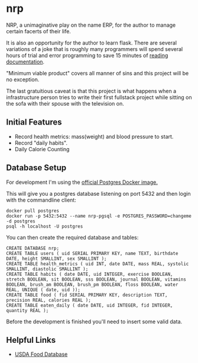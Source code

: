 # nrp
NRP, a unimaginative play on the name ERP, for the author to manage certain facerts of their life.

It is also an opportunity for the author to learn flask. There are several variations of a joke that is roughly many programmers will spend several hours of trial and error programming to save 15 minutes of [reading documentation](https://flask.palletsprojects.com/en/2.2.x/).

"Minimum viable product" covers all manner of sins and this project will be no exception.

The last gratuitious caveat is that this project is what happens when a infrastructure person tries to write their first fullstack project while sitting on the sofa with their spouse with the television on.

## Initial Features
- Record health metrics: mass(weight) and blood pressure to start.
- Record "daily habits".
- Daily Calorie Counting

## Database Setup
For development I'm using the [official Postgres Docker image.](https://www.docker.com/blog/how-to-use-the-postgres-docker-official-image/)

This will give you a postgres database listening on port 5432 and then login with the commandline client:
```
docker pull postgres
docker run -p 5432:5432 --name nrp-pgsql -e POSTGRES_PASSWORD=changeme -d postgres
psql -h localhost -U postgres
```

You can then create the required database and tables:
```
CREATE DATABASE nrp;
CREATE TABLE users ( uid SERIAL PRIMARY KEY, name TEXT, birthdate DATE, height SMALLINT, sex SMALLINT );
CREATE TABLE health_metrics ( uid INT, date DATE, mass REAL, systolic SMALLINT, diastolic SMALLINT );
CREATE TABLE habits ( date DATE, uid INTEGER, exercise BOOLEAN, stretch BOOLEAN, sit BOOLEAN, sss BOOLEAN, journal BOOLEAN, vitamins BOOLEAN, brush_am BOOLEAN, brush_pm BOOLEAN, floss BOOLEAN, water REAL, UNIQUE ( date, uid ));
CREATE TABLE food ( fid SERIAL PRIMARY KEY, description TEXT, precision REAL, calories REAL );
CREATE TABLE eaten_daily ( date DATE, uid INTEGER, fid INTEGER, quantity REAL );
```

Before the development is finished you'll need to insert some valid data.

## Helpful Links
- [USDA Food Database](https://fdc.nal.usda.gov/)
